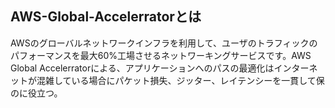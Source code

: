 ## AWS-Global-Accelerratorとは
AWSのグローバルネットワークインフラを利用して、ユーザのトラフィックのパフォーマンスを最大60%工場させるネットワーキングサービスです。AWS Global Accelerratorによる、アプリケーションへのパスの最適化はインターネットが混雑している場合にパケット損失、ジッター、レイテンシーを一貫して保のに役立つ。

